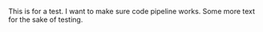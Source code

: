 This is for a test. I want to make sure code pipeline works.
Some more text for the sake of testing.
